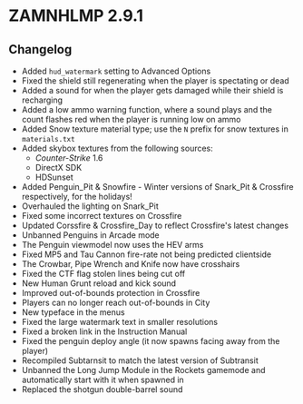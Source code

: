 # ZAMNHLMP 2.9.1
## Changelog
- Added `hud_watermark` setting to Advanced Options
- Fixed the shield still regenerating when the player is spectating or dead
- Added a sound for when the player gets damaged while their shield is recharging
- Added a low ammo warning function, where a sound plays and the count flashes red when the player is running low on ammo
- Added Snow texture material type; use the `N` prefix for snow textures in `materials.txt`
- Added skybox textures from the following sources:
	- *Counter-Strike* 1.6
	- DirectX SDK
	- HDSunset
- Added Penguin_Pit & Snowfire - Winter versions of Snark_Pit & Crossfire respectively, for the holidays!
- Overhauled the lighting on Snark_Pit
- Fixed some incorrect textures on Crossfire
- Updated Corssfire & Crossfire_Day to reflect Crossfire's latest changes
- Unbanned Penguins in Arcade mode
- The Penguin viewmodel now uses the HEV arms
- Fixed MP5 and Tau Cannon fire-rate not being predicted clientside
- The Crowbar, Pipe Wrench and Knife now have crosshairs
- Fixed the CTF flag stolen lines being cut off
- New Human Grunt reload and kick sound
- Improved out-of-bounds protection in Crossfire
- Players can no longer reach out-of-bounds in City
- New typeface in the menus
- Fixed the large watermark text in smaller resolutions
- Fixed a broken link in the Instruction Manual
- Fixed the penguin deploy angle (it now spawns facing away from the player)
- Recompiled Subtarnsit to match the latest version of Subtransit
- Unbanned the Long Jump Module in the Rockets gamemode and automatically start with it when spawned in
- Replaced the shotgun double-barrel sound